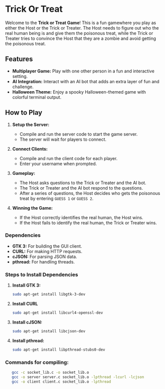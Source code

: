 # Trick Or Treat

Welcome to the **Trick or Treat Game**! This is a fun gamewhere you play as either the Host or the Trick or Treater. The Host needs to figure out who the real human being is and give them the poisonous treat, while the Trick or Treater tries to convince the Host that they are a zombie and avoid getting the poisonous treat.

## Features
- **Multiplayer Game:** Play with one other person in a fun and interactive setting.
- **AI Integration:** Interact with an AI bot that adds an extra layer of fun and challenge.
- **Halloween Theme:** Enjoy a spooky Halloween-themed game with colorful terminal output.

## How to Play
1. **Setup the Server:**
   - Compile and run the server code to start the game server.
   - The server will wait for players to connect.

2. **Connect Clients:**
   - Compile and run the client code for each player.
   - Enter your username when prompted.

3. **Gameplay:**
   - The Host asks questions to the Trick or Treater and the AI bot.
   - The Trick or Treater and the AI bot respond to the questions.
   - After a series of questions, the Host decides who gets the poisonous treat by entering `GUESS 1` or `GUESS 2`.

4. **Winning the Game:**
   - If the Host correctly identifies the real human, the Host wins.
   - If the Host fails to identify the real human, the Trick or Treater wins.



### Dependencies
- **GTK 3:** For building the GUI client.
- **CURL:** For making HTTP requests.
- **cJSON:** For parsing JSON data.
- **pthread:** For handling threads.

### Steps to Install Dependencies
1. **Install GTK 3:**
   ```bash
   sudo apt-get install libgtk-3-dev
1. **Install CURL**
   ```bash
   sudo apt-get install libcurl4-openssl-dev

1. **Install cJSON:**
   ```bash
   sudo apt-get install libcjson-dev

1. **Install pthread:**
   ```bash
   sudo apt-get install libpthread-stubs0-dev
### Commands for compiling:
```bash
   gcc -c socket_lib.c -o socket_lib.o
   gcc -o server server.c socket_lib.o -lpthread -lcurl -lcjson
   gcc -o client client.c socket_lib.o -lpthread




